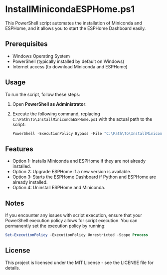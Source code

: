 # InstallMinicondaESPHome.ps1

This PowerShell script automates the installation of Miniconda and ESPHome, and it allows you to start the ESPHome Dashboard easily.

## Prerequisites

- Windows Operating System
- PowerShell (typically installed by default on Windows)
- Internet access (to download Miniconda and ESPHome)

## Usage

To run the script, follow these steps:

1. Open **PowerShell as Administrator**.
2. Execute the following command, replacing `C:\Path\To\InstallMinicondaESPHome.ps1` with the actual path to the script:

   ```powershell
   PowerShell -ExecutionPolicy Bypass -File "C:\Path\To\InstallMinicondaESPHome.ps1"
   ```
## Features

- Option 1: Installs Miniconda and ESPHome if they are not already installed.
- Option 2: Upgrade ESPHome if a new version is available.
- Option 3: Starts the ESPHome Dashboard if Python and ESPHome are already installed.
- Option 4: Uninstall ESPHome and Miniconda.

## Notes

If you encounter any issues with script execution, ensure that your PowerShell execution policy allows for script execution. You can permanently set the execution policy by running:

   ```powershell
   Set-ExecutionPolicy -ExecutionPolicy Unrestricted -Scope Process
   ```
   
## License

This project is licensed under the MIT License - see the LICENSE file for details.
